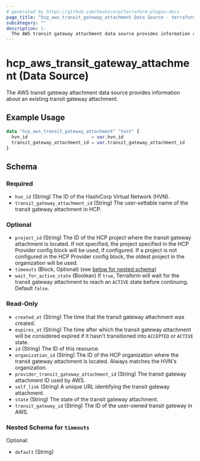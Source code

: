```yaml
---
# generated by https://github.com/hashicorp/terraform-plugin-docs
page_title: "hcp_aws_transit_gateway_attachment Data Source - terraform-provider-hcp"
subcategory: ""
description: |-
  The AWS transit gateway attachment data source provides information about an existing transit gateway attachment.
---
```


# hcp_aws_transit_gateway_attachment (Data Source)

The AWS transit gateway attachment data source provides information about an existing transit gateway attachment.

## Example Usage

```terraform
data "hcp_aws_transit_gateway_attachment" "test" {
  hvn_id                        = var.hvn_id
  transit_gateway_attachment_id = var.transit_gateway_attachment_id
}
```

<!-- schema generated by tfplugindocs -->
## Schema

### Required

- `hvn_id` (String) The ID of the HashiCorp Virtual Network (HVN).
- `transit_gateway_attachment_id` (String) The user-settable name of the transit gateway attachment in HCP.

### Optional

- `project_id` (String) The ID of the HCP project where the transit gateway attachment is located.
If not specified, the project specified in the HCP Provider config block will be used, if configured.
If a project is not configured in the HCP Provider config block, the oldest project in the organization will be used.
- `timeouts` (Block, Optional) (see [below for nested schema](#nestedblock--timeouts))
- `wait_for_active_state` (Boolean) If `true`, Terraform will wait for the transit gateway attachment to reach an `ACTIVE` state before continuing. Default `false`.

### Read-Only

- `created_at` (String) The time that the transit gateway attachment was created.
- `expires_at` (String) The time after which the transit gateway attachment will be considered expired if it hasn't transitioned into `ACCEPTED` or `ACTIVE` state.
- `id` (String) The ID of this resource.
- `organization_id` (String) The ID of the HCP organization where the transit gateway attachment is located. Always matches the HVN's organization.
- `provider_transit_gateway_attachment_id` (String) The transit gateway attachment ID used by AWS.
- `self_link` (String) A unique URL identifying the transit gateway attachment.
- `state` (String) The state of the transit gateway attachment.
- `transit_gateway_id` (String) The ID of the user-owned transit gateway in AWS.

<a id="nestedblock--timeouts"></a>
### Nested Schema for `timeouts`

Optional:

- `default` (String)
